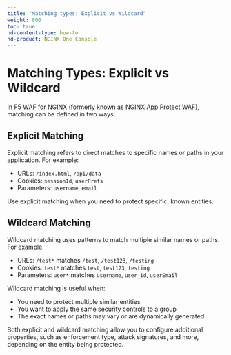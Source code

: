 ```yaml
---
title: "Matching types: Explicit vs Wildcard"
weight: 800
toc: true
nd-content-type: how-to
nd-product: NGINX One Console
---
```


# Matching Types: Explicit vs Wildcard

In F5 WAF for NGINX (formerly known as NGINX App Protect WAF), matching can be defined in two ways:

## Explicit Matching
Explicit matching refers to direct matches to specific names or paths in your application. For example:
- URLs: `/index.html`, `/api/data`
- Cookies: `sessionId`, `userPrefs`
- Parameters: `username`, `email`

Use explicit matching when you need to protect specific, known entities.

## Wildcard Matching
Wildcard matching uses patterns to match multiple similar names or paths. For example:
- URLs: `/test*` matches `/test`, `/test123`, `/testing`
- Cookies: `test*` matches `test`, `test123`, `testing`
- Parameters: `user*` matches `username`, `user_id`, `userEmail`

Wildcard matching is useful when:
- You need to protect multiple similar entities
- You want to apply the same security controls to a group
- The exact names or paths may vary or are dynamically generated

Both explicit and wildcard matching allow you to configure additional properties, such as enforcement type, attack signatures, and more, depending on the entity being protected.
